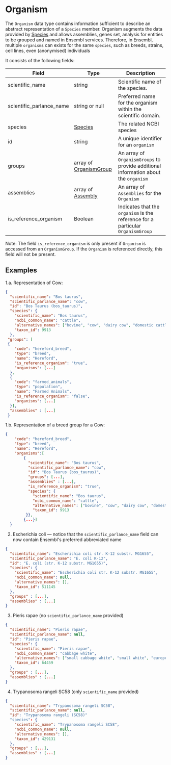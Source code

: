 # Organism

The `Organism` data type contains information sufficient to describe an abstract representation of a `Species` member.  Organism augments the data provided by [Species](./species.md) and allows assemblies, genes set, analysis for entities to be grouped and named in Ensembl services. Therefore, in Ensembl, multiple `organisms` can exists for the same `species`, such as breeds, strains, cell lines, even (anonymised) individuals

It consists of the following fields:

| Field                     | Type                                                        | Description                               |
|---------------------------|-------------------------------------------------------------|-------------------------------------------|
| scientific_name           | string                                                      | Scientific name of the species.           
| scientific_parlance_name  | string or null                                              | Preferred name for the organism within the scientific domain.
| species                   | [Species](./species.md)                                     | The related NCBI species
| id                        | string                                                      | A unique identifier for an `organism`
| groups                    | array of [OrganismGroup](./organism_group.md)               | An array of `OrganismGroups` to provide additional information about the `organism`
| assemblies                | array of [Assembly](./assembly.md)                          | An array of `Assemblies` for the `Organism`
| is_reference_organism     | Boolean                                                     | Indicates that the `organism` is the reference for a particular `OrganismGroup`

Note: The field `is_reference_organism` is only present if `Organism` is accessed from an `OrganismGroup`.  If the `Organism` is referenced directly, this field will not be present.


## Examples

1.a. Representation of Cow:

```json
{
  "scientific_name": "Bos taurus",
  "scientific_parlance_name": "cow",
  "id": "Bos Taurus (bos_taurus)",
  "species": {
    "scientific_name": "Bos taurus",
    "ncbi_common_name": "cattle",
    "alternative_names": ["bovine", "cow", "dairy cow", "domestic cattle", "domestic cow"],
    "taxon_id": 9913
  },
 "groups": [
 {
    "code": "hereford_breed",
    "type": "breed",
    "name": "Hereford",
    "is_reference_organism": "true",
    "organisms": [...]
  },
  {
    "code": "farmed_animals",
    "type": "population",
    "name": "Farmed Animals",
    "is_reference_organism": "false",
    "organisms": [...]
  }],
  "assemblies" : [...]
 }
```

1.b. Representation of a breed group for a Cow:

```json
{
    "code": "hereford_breed",
    "type": "breed",
    "name": "Hereford",
    "organisms":[
        {
          "scientific_name": "Bos taurus",
          "scientific_parlance_name": "cow",
          "id": "Bos Taurus (bos_taurus)",
          "groups": [...],
          "assemblies" : [...],
          "is_reference_organism": "true",
          "species": {
            "scientific_name": "Bos taurus",
            "ncbi_common_name": "cattle",
            "alternative_names": ["bovine", "cow", "dairy cow", "domestic cattle", "domestic cow"],
            "taxon_id": 9913
         }},
        {...}]
  }

```


2. Escherichia coli — notice that the `scientific_parlance_name` field can now contain Ensembl's preferred abbreviated name

```json
{
  "scientific_name": "Escherichia coli str. K-12 substr. MG1655",
  "scientific_parlance_name": "E. coli K-12",
  "id": "E. coli (str. K-12 substr. MG1655)",
  "species": {
    "scientific_name": "Escherichia coli str. K-12 substr. MG1655",
    "ncbi_common_name": null,
    "alternative_names": [],
    "taxon_id": 511145
  },
  "groups" : [...],
  "assemblies" : [...]
}
```

3. Pieris rapae (no `scientific_parlance_name` provided)

```json
{
  "scientific_name": "Pieris rapae",
  "scientific_parlance_name": null,
  "id": "Pieris rapae",
  "species": {
    "scientific_name": "Pieris rapae",
    "ncbi_common_name": "cabbage white",
    "alternative_names": ["small cabbage white", "small white", "european cabbage white"],
    "taxon_id": 64459
  },
  "groups" : [...],
  "assemblies" : [...]
}
```

4. Trypanosoma rangeli SC58 (only `scientific_name` provided)

```json
{
  "scientific_name": "Trypanosoma rangeli SC58",
  "scientific_parlance_name": null,
  "id": "Trypanosoma rangeli (SC58)"
  "species": {
    "scientific_name": "Trypanosoma rangeli SC58",
    "ncbi_common_name": null,
    "alternative_names": [],
    "taxon_id": 429131
  },
  "groups" : [...],
  "assemblies" : [...]
}
```

